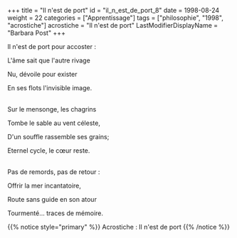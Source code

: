 +++
title = "Il n'est de port"
id = "il_n_est_de_port_8"
date = 1998-08-24
weight = 22
categories = ["Apprentissage"]
tags = ["philosophie", "1998", "acrostiche"]
acrostiche = "Il n'est de port"
LastModifierDisplayName = "Barbara Post"
+++

Il n'est de port pour accoster :

L'âme sait que l'autre rivage

Nu, dévoile pour exister

En ses flots l'invisible image.

 \
Sur le mensonge, les chagrins

Tombe le sable au vent céleste,

D'un souffle rassemble ses grains;

Eternel cycle, le cœur reste.

 \
Pas de remords, pas de retour :

Offrir la mer incantatoire,

Route sans guide en son atour

Tourmenté... traces de mémoire.

{{% notice style="primary" %}}
Acrostiche : Il n'est de port
{{% /notice %}}
